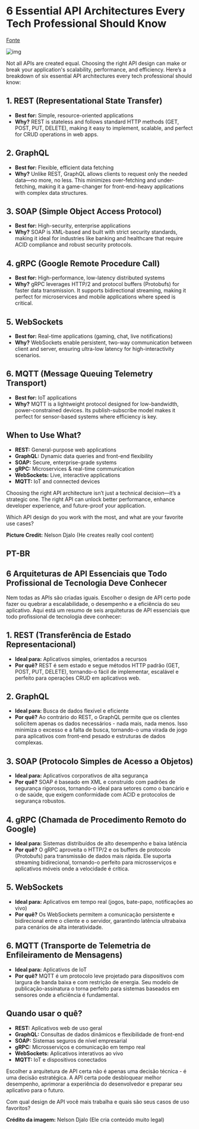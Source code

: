 # 6 Essential API Architectures Every Tech Professional Should Know



[Fonte](![link])

![img](https://media.licdn.com/dms/image/v2/D4E22AQEe0wEpknzp9w/feedshare-shrink_2048_1536/B4EZUha7fwGwAo-/0/1740022464387?e=1743033600&v=beta&t=b4QZmtK-um-HqVWWa5X_9VP3f5ZAwrczUmhufuc1tPU)


Not all APIs are created equal. Choosing the right API design can make or break your application's scalability, performance, and efficiency. Here’s a breakdown of six essential API architectures every tech professional should know:

## 1. REST (Representational State Transfer)

*   **Best for:** Simple, resource-oriented applications
*   **Why?** REST is stateless and follows standard HTTP methods (GET, POST, PUT, DELETE), making it easy to implement, scalable, and perfect for CRUD operations in web apps.

## 2. GraphQL

*   **Best for:** Flexible, efficient data fetching
*   **Why?** Unlike REST, GraphQL allows clients to request only the needed data—no more, no less. This minimizes over-fetching and under-fetching, making it a game-changer for front-end-heavy applications with complex data structures.

## 3. SOAP (Simple Object Access Protocol)

*   **Best for:** High-security, enterprise applications
*   **Why?** SOAP is XML-based and built with strict security standards, making it ideal for industries like banking and healthcare that require ACID compliance and robust security protocols.

## 4. gRPC (Google Remote Procedure Call)

*   **Best for:** High-performance, low-latency distributed systems
*   **Why?** gRPC leverages HTTP/2 and protocol buffers (Protobufs) for faster data transmission. It supports bidirectional streaming, making it perfect for microservices and mobile applications where speed is critical.

## 5. WebSockets

*   **Best for:** Real-time applications (gaming, chat, live notifications)
*   **Why?** WebSockets enable persistent, two-way communication between client and server, ensuring ultra-low latency for high-interactivity scenarios.

## 6. MQTT (Message Queuing Telemetry Transport)

*   **Best for:** IoT applications
*   **Why?** MQTT is a lightweight protocol designed for low-bandwidth, power-constrained devices. Its publish-subscribe model makes it perfect for sensor-based systems where efficiency is key.

## When to Use What?

*   **REST:** General-purpose web applications
*   **GraphQL:** Dynamic data queries and front-end flexibility
*   **SOAP:** Secure, enterprise-grade systems
*   **gRPC:** Microservices & real-time communication
*   **WebSockets:** Live, interactive applications
*   **MQTT:** IoT and connected devices

Choosing the right API architecture isn’t just a technical decision—it’s a strategic one. The right API can unlock better performance, enhance developer experience, and future-proof your application.

Which API design do you work with the most, and what are your favorite use cases?

**Picture Credit:** Nelson Djalo (He creates really cool content)

## PT-BR

## 6 Arquiteturas de API Essenciais que Todo Profissional de Tecnologia Deve Conhecer

Nem todas as APIs são criadas iguais. 
Escolher o design de API certo pode fazer ou quebrar a escalabilidade, o desempenho e a eficiência do seu aplicativo. Aqui está um resumo de seis arquiteturas de API essenciais que todo profissional de tecnologia deve conhecer:

## 1. REST (Transferência de Estado Representacional)

*   **Ideal para:** Aplicativos simples, orientados a recursos
*   **Por quê?** REST é sem estado e segue métodos HTTP padrão (GET, POST, PUT, DELETE), tornando-o fácil de implementar, escalável e perfeito para operações CRUD em aplicativos web.

## 2. GraphQL

*   **Ideal para:** Busca de dados flexível e eficiente
*   **Por quê?** Ao contrário do REST, o GraphQL permite que os clientes solicitem apenas os dados necessários - nada mais, nada menos. Isso minimiza o excesso e a falta de busca, tornando-o uma virada de jogo para aplicativos com front-end pesado e estruturas de dados complexas.

## 3. SOAP (Protocolo Simples de Acesso a Objetos)

*   **Ideal para:** Aplicativos corporativos de alta segurança
*   **Por quê?** SOAP é baseado em XML e construído com padrões de segurança rigorosos, tornando-o ideal para setores como o bancário e o de saúde, que exigem conformidade com ACID e protocolos de segurança robustos.

## 4. gRPC (Chamada de Procedimento Remoto do Google)

*   **Ideal para:** Sistemas distribuídos de alto desempenho e baixa latência
*   **Por quê?** O gRPC aproveita o HTTP/2 e os buffers de protocolo (Protobufs) para transmissão de dados mais rápida. Ele suporta streaming bidirecional, tornando-o perfeito para microsserviços e aplicativos móveis onde a velocidade é crítica.

## 5. WebSockets

*   **Ideal para:** Aplicativos em tempo real (jogos, bate-papo, notificações ao vivo)
*   **Por quê?** Os WebSockets permitem a comunicação persistente e bidirecional entre o cliente e o servidor, garantindo latência ultrabaixa para cenários de alta interatividade.

## 6. MQTT (Transporte de Telemetria de Enfileiramento de Mensagens)

*   **Ideal para:** Aplicativos de IoT
*   **Por quê?** MQTT é um protocolo leve projetado para dispositivos com largura de banda baixa e com restrição de energia. Seu modelo de publicação-assinatura o torna perfeito para sistemas baseados em sensores onde a eficiência é fundamental.

## Quando usar o quê?

*   **REST:** Aplicativos web de uso geral
*   **GraphQL:** Consultas de dados dinâmicos e flexibilidade de front-end
*   **SOAP:** Sistemas seguros de nível empresarial
*   **gRPC:** Microsserviços e comunicação em tempo real
*   **WebSockets:** Aplicativos interativos ao vivo
*   **MQTT:** IoT e dispositivos conectados

Escolher a arquitetura de API certa não é apenas uma decisão técnica - é uma decisão estratégica. A API certa pode desbloquear melhor desempenho, aprimorar a experiência do desenvolvedor e preparar seu aplicativo para o futuro.

Com qual design de API você mais trabalha e quais são seus casos de uso favoritos?

**Crédito da imagem:** Nelson Djalo (Ele cria conteúdo muito legal)

